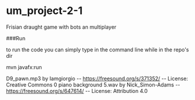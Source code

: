 # um_project-2-1

Frisian draught game with bots an multiplayer

###Run

to run the code you can simply type in the command line while in the repo's dir

mvn javafx:run



D9_pawn.mp3 by Iamgiorgio -- https://freesound.org/s/371352/ -- License: Creative Commons 0
piano background 5.wav by Nick_Simon-Adams -- https://freesound.org/s/647614/ -- License: Attribution 4.0
